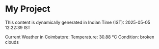 # My Project

This content is dynamically generated in Indian Time (IST): 2025-05-05 12:22:39 IST


Current Weather in Coimbatore:
Temperature: 30.88 °C
Condition: broken clouds
